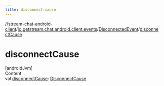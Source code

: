 ```yaml
---
title: disconnect-cause
---
```

//[stream-chat-android-client](../../../index.md)/[io.getstream.chat.android.client.events](../index.md)/[DisconnectedEvent](index.md)/[disconnectCause](disconnectCause.md)



# disconnectCause  
[androidJvm]  
Content  
val [disconnectCause](disconnectCause.md): [DisconnectCause](../../io.getstream.chat.android.client.clientstate/DisconnectCause/index.md)  



